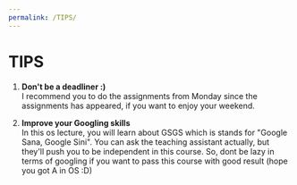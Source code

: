 ```yaml
---
permalink: /TIPS/
---
```


# TIPS

1. **Don't be a deadliner :)**<br>
I recommend you to do the assignments from Monday since the assignments has appeared, if you want to enjoy your weekend.

2. **Improve your Googling skills**<br>
In this os lecture, you will learn about GSGS which is stands for "Google Sana, Google Sini". You can ask the teaching assistant actually, but they'll push you to be independent in this course. So, dont be lazy in terms of googling if you want to pass this course with good result (hope you got A in OS :D)

